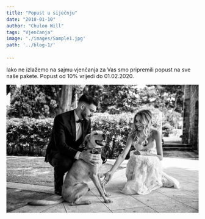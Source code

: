 ```yaml
---
title: "Popust u siječnju"
date: "2018-01-10"
author: "Chuloo Will"
tags: "Vjenčanja"
image: './images/Sample1.jpg'
path: '../blog-1/'

---
```

Iako ne izlažemo na sajmu vjenčanja za Vas smo pripremili popust na sve naše pakete.
Popust od 10% vrijedi do 01.02.2020.

![WeddingPet](./images/Sample1.jpg)  
